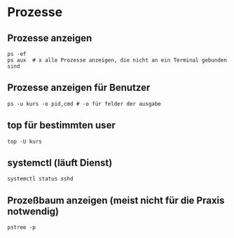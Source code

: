 # Prozesse 

## Prozesse anzeigen 

```
ps -ef 
ps aux  # x alle Prozesse anzeigen, die nicht an ein Terminal gebunden sind 
```

## Prozesse anzeigen für Benutzer 

```
ps -u kurs -o pid,cmd # -o für felder der ausgabe 
```

## top für bestimmten user 

```
top -U kurs 
```

## systemctl (läuft Dienst) 

```
systemctl status sshd 

```

## Prozeßbaum anzeigen (meist nicht für die Praxis notwendig) 

```
pstree -p 
```
